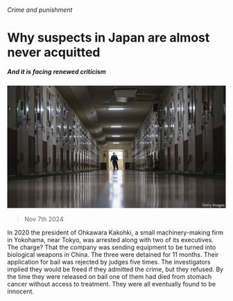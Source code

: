 ###### Crime and punishment

# Why suspects in Japan are almost never acquitted 

##### And it is facing renewed criticism 

![image](images/20241109_ASP001.jpg) 

> Nov 7th 2024 

In 2020 the president of Ohkawara Kakohki, a small machinery-making firm in Yokohama, near Tokyo, was arrested along with two of its executives. The charge? That the company was sending equipment to be turned into biological weapons in China. The three were detained for 11 months. Their application for bail was rejected by judges five times. The investigators implied they would be freed if they admitted the crime, but they refused. By the time they were released on bail one of them had died from stomach cancer without access to treatment. They were all eventually found to be innocent.

